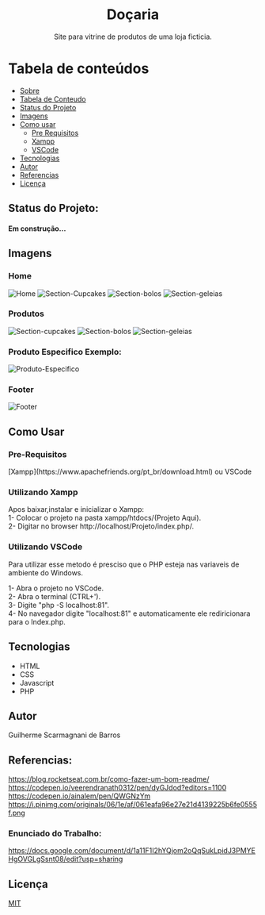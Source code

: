 <h1 align="center"> Doçaria </h1>

<p align="center">Site para vitrine de produtos de uma loja ficticia.</p>  

Tabela de conteúdos
=================
<!--ts-->
   * [Sobre](#sobre)
   * [Tabela de Conteudo](#tabela-de-conteudo)
   * [Status do Projeto](#status-do-projeto)
   * [Imagens](#imagens)
   * [Como usar](#como-usar)
      * [Pre Requisitos](#pre-requisitos)
      * [Xampp](#Utilizando-Xampp)
      * [VSCode](#utilizando-vscode)
   * [Tecnologias](#tecnologias)
   * [Autor](#autor)
   * [Referencias](#referencias)
   * [Licença](#licença)
<!--te-->  

## Status do Projeto:
<h4> 
    Em construção... 
</h4>

## Imagens 
### Home 

<img alt="Home" title="#Home" src="https://i.imgur.com/2TPJCoG.png" />
<img alt="Section-Cupcakes" title="#Cupcakes" src="https://i.imgur.com/FhyFOs3.png" />
<img alt="Section-bolos" title="#Bolos" src="https://i.imgur.com/B6fx1Pr.png" />
<img alt="Section-geleias" title="#Geleias" src="https://i.imgur.com/xjmW4UK.png" />  


### Produtos

<img alt="Section-cupcakes" title="#Cupcakes" src="https://i.imgur.com/LZWMQDl.png" />  
<img alt="Section-bolos" title="#Bolos" src="https://i.imgur.com/3FpoDkc.png" />  
<img alt="Section-geleias" title="#Geleias" src="https://i.imgur.com/0xOypzB.png" />  


### Produto Especifico Exemplo:

<img alt="Produto-Especifico" title="#Produto-Example" src="https://i.imgur.com/jefp2nT.png" />  

### Footer
<img alt="Footer" title="#footer" src="https://i.imgur.com/LuCUB6f.png?1" />  


## Como Usar

### Pre-Requisitos

<p>
[Xampp](https://www.apachefriends.org/pt_br/download.html)   
ou   
VSCode  
</p>

### Utilizando Xampp 

Apos baixar,instalar e inicializar o Xampp:  
1- Colocar o projeto na pasta xampp/htdocs/(Projeto Aqui).  
2- Digitar no browser http://localhost/Projeto/index.php/.

### Utilizando VSCode

Para utilizar esse metodo é presciso que o PHP esteja nas variaveis de ambiente do Windows.

1- Abra o projeto no VSCode.  
2- Abra o terminal (CTRL+').  
3- Digite "php -S localhost:81".  
4- No navegador digite "localhost:81" e automaticamente ele rediricionara para o Index.php.  


## Tecnologias
- HTML
- CSS
- Javascript
- PHP


## Autor

Guilherme Scarmagnani de Barros


## Referencias:  
https://blog.rocketseat.com.br/como-fazer-um-bom-readme/         
https://codepen.io/veerendranath0312/pen/dyGJdod?editors=1100  
https://codepen.io/ainalem/pen/QWGNzYm  
https://i.pinimg.com/originals/06/1e/af/061eafa96e27e21d4139225b6fe0555f.png  

### Enunciado do Trabalho:
https://docs.google.com/document/d/1a11F1I2hYQjom2oQqSukLpidJ3PMYEHgOVGLgSsnt08/edit?usp=sharing    

## Licença
[MIT](https://github.com/guilhermeSDB/MAPA-Faculdade/blob/master/LICENSE)
